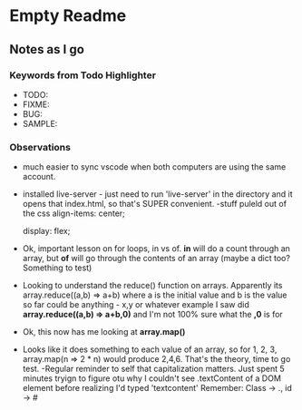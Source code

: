 # Empty Readme

## Notes as I go

### Keywords from Todo Highlighter

- TODO:
- FIXME:
- BUG:
- SAMPLE:

### Observations

- much easier to sync vscode when both computers are using the same account.
- installed live-server - just need to run 'live-server' in the directory and it opens that index.html, so that's SUPER convenient.
  -stuff puleld out of the css
  align-items: center;

  display: flex;

- Ok, important lesson on for loops, in vs of. **in** will do a count through an array, but **of** will go through the contents of an array (maybe a dict too? Something to test)
- Looking to understand the reduce() function on arrays. Apparently its
  array.reduce((a,b) => a+b)
  where a is the initial value and b is the value so far
  could be anything - x,y or whatever
  example I saw did **array.reduce((a,b) => a+b,0)** and I'm not 100% sure what the **,0** is for
- Ok, this now has me looking at **array.map()**
- Looks like it does something to each value of an array, so for 1, 2, 3, array.map(n => 2 \* n) would produce 2,4,6. That's the theory, time to go test.
  -Regular reminder to self that capitalization matters. Just spent 5 minutes tryign to figure otu why I couldn't see .textContent of a DOM element before realizing I'd typed 'textcontent'
  Remember: Class -> ., id -> #
